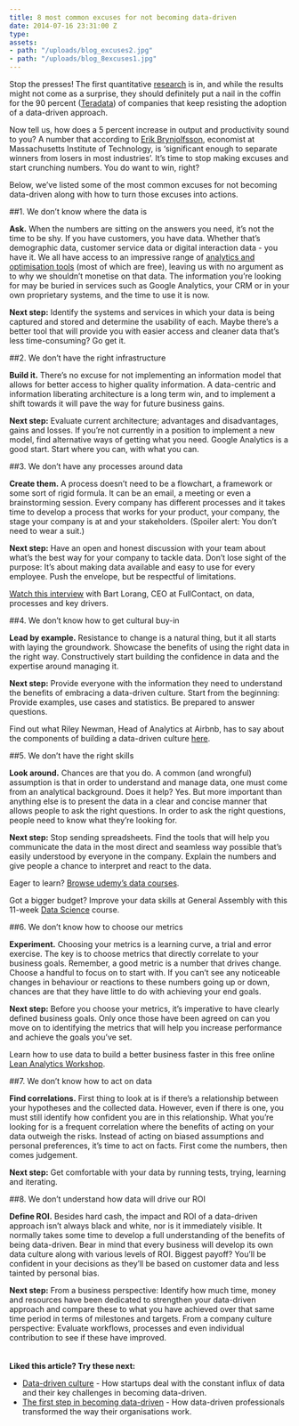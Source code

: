 ```yaml
---
title: 8 most common excuses for not becoming data-driven
date: 2014-07-16 23:31:00 Z
type: 
assets:
- path: "/uploads/blog_excuses2.jpg"
- path: "/uploads/blog_8excuses1.jpg"
---
```


Stop the presses! The first quantitative [research](http://www.nytimes.com/2011/04/24/business/24unboxed.html?_r=1&) is in, and while the results might not come as a surprise, they should definitely put a nail in the coffin for the 90 percent ([Teradata](http://www.teradata.co.uk/News-Releases/2013/Data-Driven-Marketing-Delivers-Enterprise-Wide-Value-Global-Teradata-Survey-Says/?LangType=2057&LangSelect=true)) of companies that keep resisting the adoption of a data-driven approach.

Now tell us, how does a 5 percent increase in output and productivity sound to you? A number that according to [Erik Brynjolfsson](http://digital.mit.edu/erik/), economist at Massachusetts Institute of Technology, is ‘significant enough to separate winners from losers in most industries’. It’s time to stop making excuses and start crunching numbers. You do want to win, right?

Below, we’ve listed some of the most common excuses for not becoming data-driven along with how to turn those excuses into actions.


##1. We don’t know where the data is

**Ask.** When the numbers are sitting on the answers you need, it’s not the time to be shy. If you have customers, you have data. Whether that’s demographic data, customer service data or digital interaction data - you have it. We all have access to an impressive range of [analytics and optimisation tools](http://unbounce.com/online-marketing/dont-learn-to-code-essential-marketing-tools/) (most of which are free), leaving us with no argument as to why we shouldn’t monetise on that data. The information you’re looking for may be buried in services such as Google Analytics, your CRM or in your own proprietary systems, and the time to use it is now.

**Next step:** Identify the systems and services in which your data is being captured and stored and determine the usability of each. Maybe there’s a better tool that will provide you with easier access and cleaner data that’s less time-consuming? Go get it.


##2. We don’t have the right infrastructure

**Build it.** There’s no excuse for not implementing an information model that allows for better access to higher quality information. A data-centric and information liberating architecture is a long term win, and to implement a shift towards it will pave the way for future business gains.

**Next step:** Evaluate current architecture; advantages and disadvantages, gains and losses. If you’re not currently in a position to implement a new model, find alternative ways of getting what you need. Google Analytics is a good start. Start where you can, with what you can.


##3. We don’t have any processes around data

**Create them.** A process doesn’t need to be a flowchart, a framework or some sort of rigid formula. It can be an email, a meeting or even a brainstorming session. Every company has different processes and it takes time to develop a process that works for your product, your company, the stage your company is at and your stakeholders. (Spoiler alert: You don’t need to wear a suit.)

**Next step:** Have an open and honest discussion with your team about what’s the best way for your company to tackle data. Don’t lose sight of the purpose: It’s about making data available and easy to use for every employee. Push the envelope, but be respectful of limitations.

[Watch this interview](/learn/interviews/data-processes-and-key-drivers) with Bart Lorang, CEO at FullContact, on data, processes and key drivers.


##4. We don’t know how to get cultural buy-in

**Lead by example.** Resistance to change is a natural thing, but it all starts with laying the groundwork. Showcase the benefits of using the right data in the right way. Constructively start building the confidence in data and the expertise around managing it.

**Next step:** Provide everyone with the information they need to understand the benefits of embracing a data-driven culture. Start from the beginning: Provide examples, use cases and statistics. Be prepared to answer questions.

Find out what Riley Newman, Head of Analytics at Airbnb, has to say about the components of building a data-driven culture [here](/learn/interviews/building-a-data-driven-culture-part-1/).


##5. We don’t have the right skills

**Look around.** Chances are that you do. A common (and wrongful) assumption is that in order to understand and manage data, one must come from an analytical background. Does it help? Yes. But more important than anything else is to present the data in a clear and concise manner that allows people to ask the right questions. In order to ask the right questions, people need to know what they’re looking for.

**Next step:** Stop sending spreadsheets. Find the tools that will help you communicate the data in the most direct and seamless way possible that’s easily understood by everyone in the company. Explain the numbers and give people a chance to interpret and react to the data.

Eager to learn? [Browse udemy’s data courses](https://www.udemy.com/courses/search/?q=data+analytics).

Got a bigger budget? Improve your data skills at General Assembly with this 11-week [Data Science](https://generalassemb.ly/education/data-science) course.


##6. We don’t know how to choose our metrics

**Experiment.** Choosing your metrics is a learning curve, a trial and error exercise. The key is to choose metrics that directly correlate to your business goals. Remember, a good metric is a number that drives change. Choose a handful to focus on to start with. If you can’t see any noticeable changes in behaviour or reactions to these numbers going up or down, chances are that they have little to do with achieving your end goals.

**Next step:** Before you choose your metrics, it’s imperative to have clearly defined business goals. Only once those have been agreed on can you move on to identifying the metrics that will help you increase performance and achieve the goals you’ve set.

Learn how to use data to build a better business faster in this free online [Lean Analytics Workshop](https://www.udemy.com/lean-analytics-workshop-alistair-croll-and-ben-yoskovitz/).


##7. We don’t know how to act on data

**Find correlations.** First thing to look at is if there’s a relationship between your hypotheses and the collected data. However, even if there is one, you must still identify how confident you are in this relationship. What you’re looking for is a frequent correlation where the benefits of acting on your data outweigh the risks. Instead of acting on biased assumptions and personal preferences, it’s time to act on facts. First come the numbers, then comes judgement. 

**Next step:** Get comfortable with your data by running tests, trying, learning and iterating.


##8. We don’t understand how data will drive our ROI

**Define ROI.** Besides hard cash, the impact and ROI of a data-driven approach isn’t always black and white, nor is it immediately visible. It normally takes some time to develop a full understanding of the benefits of being data-driven. Bear in mind that every business will develop its own data culture along with various levels of ROI. Biggest payoff? You’ll be confident in your decisions as they’ll be based on customer data and less tainted by personal bias.

**Next step:** From a business perspective: Identify how much time, money and resources have been dedicated to strengthen your data-driven approach and compare these to what you have achieved over that same time period in terms of milestones and targets. From a company culture perspective: Evaluate workflows, processes and even individual contribution to see if these have improved.
</br>
</br>
</br>
**Liked this article? Try these next:**

- [Data-driven culture](/learn/guides/data-driven-culture) - How startups deal with the constant influx of data and their key challenges in becoming data-driven.
- [The first step in becoming data-driven](/learn/guides/becoming-data-driven/) - How data-driven professionals transformed the way their organisations work.
